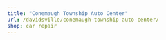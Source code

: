```yaml
---
title: "Conemaugh Township Auto Center"
url: /davidsville/conemaugh-township-auto-center/
shop: car repair
---
```

